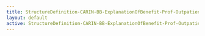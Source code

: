 ```yaml
---
title: StructureDefinition-CARIN-BB-ExplanationOfBenefit-Prof-Outpatient-intro
layout: default
active: StructureDefinition-CARIN-BB-ExplanationOfBenefit-Prof-Outpatient-intro
---
```


